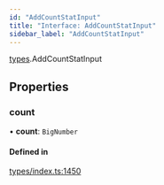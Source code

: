 ```yaml
---
id: "AddCountStatInput"
title: "Interface: AddCountStatInput"
sidebar_label: "AddCountStatInput"
---
```


[types](../../../modules/Types/Types.md).AddCountStatInput

## Properties

### count

• **count**: `BigNumber`

#### Defined in

[types/index.ts:1450](https://github.com/PolymeshAssociation/polymesh-sdk/blob/daafaa68f/src/types/index.ts#L1450)
